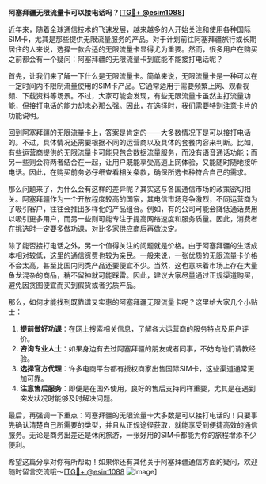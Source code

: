 **阿塞拜疆无限流量卡可以接电话吗？[[TG💪+ @esim1088](https://t.me/s/esim1088)]**

近年来，随着全球通信技术的飞速发展，越来越多的人开始关注和使用各种国际SIM卡，尤其是那些提供无限流量服务的产品。对于计划前往阿塞拜疆旅行或长期居住的人来说，选择一款合适的无限流量卡显得尤为重要。然而，很多用户在购买之前都会有一个疑问：阿塞拜疆的无限流量卡到底能不能接打电话呢？

首先，让我们来了解一下什么是无限流量卡。简单来说，无限流量卡是一种可以在一定时间内不限制流量使用的SIM卡产品。它通常适用于需要频繁上网、观看视频、下载资料等场景。不过，大家可能会发现，有些无限流量卡虽然主打流量功能，但接打电话的能力却未必那么强。因此，在选择时，我们需要特别注意卡片的功能说明。

回到阿塞拜疆的无限流量卡上，答案是肯定的——大多数情况下是可以接打电话的。不过，具体情况还需要根据不同的运营商以及具体的套餐内容来判断。比如，有些运营商提供的无限流量卡可能只包含数据流量服务，而没有语音通话功能；而另一些则会将两者结合在一起，让用户既能享受高速上网体验，又能随时随地接听电话。因此，在购买前务必仔细查看相关条款，确保所选卡种符合自己的需求。

那么问题来了，为什么会有这样的差异呢？其实这与各国通信市场的政策密切相关。阿塞拜疆作为一个开放程度较高的国家，其电信市场竞争激烈，不同运营商为了吸引客户，往往会推出多样化的产品组合。例如，有的公司可能会降低通话费用以吸引更多用户，而另一些则可能专注于提高网络速度和服务质量。因此，消费者在挑选时一定要多做功课，对比多家供应商后再做决定。

除了能否接打电话之外，另一个值得关注的问题就是价格。由于阿塞拜疆的生活成本相对较低，这里的通信资费也较为亲民。一般来说，一张优质的无限流量卡价格不会太高，甚至比国内同类产品还要便宜不少。当然，这也意味着市场上存在大量鱼龙混杂的商品，稍不留神就可能踩雷。因此，建议大家尽量通过正规渠道购买，避免因贪图便宜而买到假货或者劣质产品。

那么，如何才能找到既靠谱又实惠的阿塞拜疆无限流量卡呢？这里给大家几个小贴士：

1. **提前做好功课**：在网上搜索相关信息，了解各大运营商的服务特点及用户评价。
2. **咨询专业人士**：如果身边有去过阿塞拜疆的朋友或者同事，不妨向他们请教经验。
3. **选择官方代理**：许多电商平台都有授权商家出售国际SIM卡，这些渠道通常更加可靠。
4. **注意售后服务**：即便是在国外使用，良好的售后支持同样重要，尤其是在遇到突发状况时能够及时解决问题。

最后，再强调一下重点：阿塞拜疆的无限流量卡大多数是可以接打电话的！只要事先确认清楚自己所需要的类型，并且从正规途径获取，就能享受到便捷高效的通信服务。无论是商务出差还是休闲旅游，一张好用的SIM卡都能为你的旅程增添不少便利。

希望这篇分享对你有所帮助！如果你还有其他关于阿塞拜疆通信方面的疑问，欢迎随时留言交流哦～[[TG💪+ @esim1088](https://t.me/s/esim1088) ![Image](https://i.postimg.cc/4NQfJmqS/Snipaste-2025-05-13-00-14-12.png)]